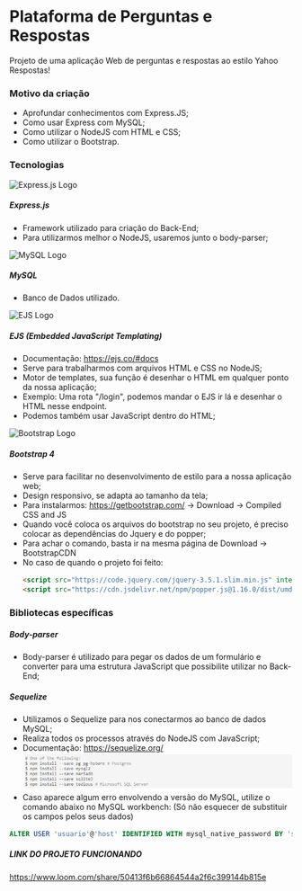 # Plataforma de Perguntas e Respostas
Projeto de uma aplicação Web de perguntas e respostas ao estilo Yahoo Respostas!

### Motivo da criação
   
  * Aprofundar conhecimentos com Express.JS;
  * Como usar Express com MySQL;
  * Como utilizar o NodeJS com HTML e CSS;
  * Como utilizar o Bootstrap.
  
### Tecnologias
   
  ![Express.js Logo](https://d2vs8yx90uvogk.cloudfront.net/2019/11/ExpressJS.png) 
  ##### Express.js
  * Framework utilizado para criação do Back-End;
  * Para utilizarmos melhor o NodeJS, usaremos junto o body-parser;
  
  
  
  
  ![MySQL Logo](https://lh3.googleusercontent.com/proxy/RlcmOWBHcMgJzalWhw6wgngkgNEv2CobGFFdjGJFIm3OKQdyMF6ppY7uzTGw_4D2Syw62aejWS_2cs31Ee0KCm7W6HidRISWkU9LTdz_2CfKmnDZ26TKGyLMEAE)
  ##### MySQL
  * Banco de Dados utilizado.
  
  
  
  
  ![EJS Logo](https://glatchdesign.com/wp-content/uploads/2016/04/eyecatch_160417.gif)
  ##### EJS (Embedded JavaScript Templating)
  * Documentação: https://ejs.co/#docs
  * Serve para trabalharmos com arquivos HTML e CSS no NodeJS;
  * Motor de templates, sua função é desenhar o HTML em qualquer ponto da nossa aplicação;
  * Exemplo: Uma rota "/login", podemos mandar o EJS ir lá e desenhar o HTML nesse endpoint.
  * Podemos também usar JavaScript dentro do HTML;
  
  ![Bootstrap Logo](https://miro.medium.com/fit/c/1838/551/1*TJT7z7w3baYO0ON-6RbaYA.png)
  ##### Bootstrap 4
  * Serve para facilitar no desenvolvimento de estilo para a nossa aplicação web;
  * Design responsivo, se adapta ao tamanho da tela;
  * Para instalarmos:  https://getbootstrap.com/ -> Download -> Compiled CSS and JS
  * Quando você coloca os arquivos do bootstrap no seu projeto, é preciso colocar as dependências do Jquery e do popper;
  * Para achar o comando, basta ir na mesma página de Download -> BootstrapCDN
  * No caso de quando o projeto foi feito:
	```html  
	<script src="https://code.jquery.com/jquery-3.5.1.slim.min.js" integrity="sha384-DfXdz2htPH0lsSSs5nCTpuj/zy4C+OGpamoFVy38MVBnE+IbbVYUew+OrCXaRkfj" crossorigin="anonymous"></script>
	<script src="https://cdn.jsdelivr.net/npm/popper.js@1.16.0/dist/umd/popper.min.js" integrity="sha384-Q6E9RHvbIyZFJoft+2mJbHaEWldlvI9IOYy5n3zV9zzTtmI3UksdQRVvoxMfooAo" crossorigin="anonymous"></script>
	```
  
  ### Bibliotecas específicas
  
  ##### Body-parser
  * Body-parser é utilizado para pegar os dados de um formulário e converter para uma estrutura JavaScript que possibilite
	utilizar no Back-End;
  
  ##### Sequelize
  * Utilizamos o Sequelize para nos conectarmos ao banco de dados MySQL;
  * Realiza todos os processos através do NodeJS com JavaScript;
  * Documentação: https://sequelize.org/
  ![Instalações](/imgGit/cmdInstallSequelize.PNG)
  * Caso aparece algum erro envolvendo a versão do MySQL, utilize o comando abaixo no MySQL workbench: (Só não esquecer de substituir os campos pelos seus dados)
  ```sql
  ALTER USER 'usuario'@'host' IDENTIFIED WITH mysql_native_password BY 'senha'
  ```
  ##### LINK DO PROJETO FUNCIONANDO
  https://www.loom.com/share/50413f6b66864544a2f6c399144b815e
  
